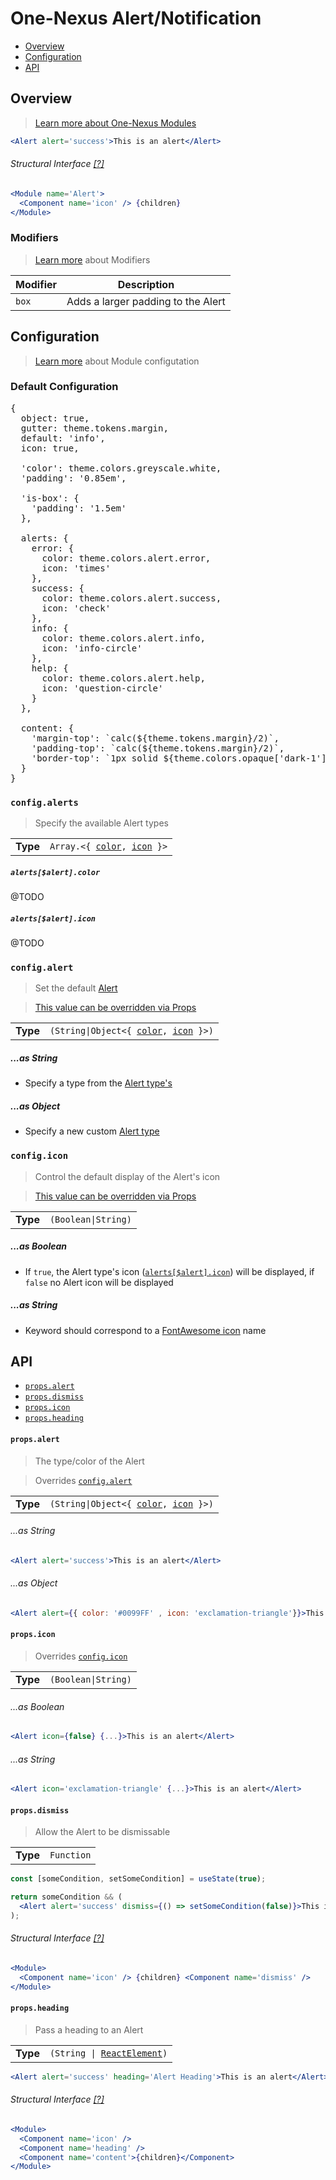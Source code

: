 # One-Nexus Alert/Notification

* [Overview](#overview)
* [Configuration](#configuration)
* [API](#api)

## Overview

> [Learn more about One-Nexus Modules](#TODO)

```jsx
<Alert alert='success'>This is an alert</Alert>
```

###### Structural Interface [[?]](#TODO)

```jsx
<Module name='Alert'>
  <Component name='icon' /> {children}
</Module>
```

### Modifiers

> [Learn more](https://github.com/esr360/One-Nexus/wiki/Modifiers) about Modifiers

<table class="table">
  <thead>
    <tr>
      <th>Modifier</th>
      <th>Description</th>
    </tr>
  </thead>
  <tbody>
    <tr>
      <td><code>box</code></td>
      <td>Adds a larger padding to the Alert</td>
    </tr>
  </tbody>
</table>

## Configuration

> [Learn more](https://github.com/esr360/One-Nexus/wiki/Module-Configuration) about Module configutation

### Default Configuration

<pre>
{
  object: true,
  gutter: theme.tokens.margin,
  default: 'info',
  icon: true,

  'color': theme.colors.greyscale.white,
  'padding': '0.85em',

  'is-box': {
    'padding': '1.5em'
  },

  alerts: {
    error: {
      color: theme.colors.alert.error,
      icon: 'times'
    },
    success: {
      color: theme.colors.alert.success,
      icon: 'check'
    },
    info: {
      color: theme.colors.alert.info,
      icon: 'info-circle'
    },
    help: {
      color: theme.colors.alert.help,
      icon: 'question-circle'
    }
  },

  content: {
    'margin-top': `calc(${theme.tokens.margin}/2)`,
    'padding-top': `calc(${theme.tokens.margin}/2)`,
    'border-top': `1px solid ${theme.colors.opaque['dark-1']}`
  }
}
</pre>

### `config.alerts`

> Specify the available Alert types

<table>
  <tr>
    <td><b>Type</b></td>
    <td><code>Array.&lt;{ <a href="#todo">color</a>, <a href="#todo">icon</a> }></code></td>
  </tr>
</table>

##### `alerts[$alert].color`

@TODO

##### `alerts[$alert].icon`

@TODO

### `config.alert`

> Set the default [Alert](#TODO)

> [This value can be overridden via Props](#TODO)

<table>
  <tr>
    <td><b>Type</b></td>
    <td><code>(String|Object&lt;{ <a href="#todo">color</a>, <a href="#todo">icon</a> }>)</code></td>
  </tr>
</table>

##### ...as String

* Specify a type from the [Alert type's](#TODO)

##### ...as Object

* Specify a new custom [Alert type](#TODO)

### `config.icon`

> Control the default display of the Alert's icon

> [This value can be overridden via Props](#TODO)

<table>
  <tr>
    <td><b>Type</b></td>
    <td><code>(Boolean|String)</code></td>
  </tr>
</table>

##### ...as Boolean

* If `true`, the Alert type's icon ([`alerts[$alert].icon`](#TODO)) will be displayed, if `false` no Alert icon will be displayed

##### ...as String

* Keyword should correspond to a [FontAwesome icon](http://fontawesome.io/icons/) name

## API

* [`props.alert`](#propsalert)
* [`props.dismiss`](#propsdismiss)
* [`props.icon`](#propsicon)
* [`props.heading`](#propsheading)

#### `props.alert`

> The type/color of the Alert

> Overrides [`config.alert`](#TODO)

<table>
  <tr>
    <td><b>Type</b></td>
    <td><code>(String|Object&lt;{ <a href="#todo">color</a>, <a href="#todo">icon</a> }>)</code></td>
  </tr>
</table>

###### ...as String

```jsx
<Alert alert='success'>This is an alert</Alert>
```

###### ...as Object

```jsx
<Alert alert={{ color: '#0099FF' , icon: 'exclamation-triangle'}}>This is an alert</Alert>
```

#### `props.icon`

> Overrides [`config.icon`](#TODO)

<table>
  <tr>
    <td><b>Type</b></td>
    <td><code>(Boolean|String)</code></td>
  </tr>
</table>

###### ...as Boolean

```jsx
<Alert icon={false} {...}>This is an alert</Alert>
```

###### ...as String

```jsx
<Alert icon='exclamation-triangle' {...}>This is an alert</Alert>
```

#### `props.dismiss`

> Allow the Alert to be dismissable

<table>
  <tr>
    <td><b>Type</b></td>
    <td><code>Function</code></td>
  </tr>
</table>

```jsx
const [someCondition, setSomeCondition] = useState(true);

return someCondition && (
  <Alert alert='success' dismiss={() => setSomeCondition(false)}>This is an alert</Alert>
);
```

###### Structural Interface [[?]](#TODO)

```jsx
<Module>
  <Component name='icon' /> {children} <Component name='dismiss' />
</Module>
```

#### `props.heading`

> Pass a heading to an Alert

<table>
  <tr>
    <td><b>Type</b></td>
    <td><code>(String | <a href="https://reactjs.org/docs/glossary.html#elements">ReactElement</a>)</code></td>
  </tr>
</table>

```jsx
<Alert alert='success' heading='Alert Heading'>This is an alert</Alert>
```

###### Structural Interface [[?]](#TODO)

```jsx
<Module>
  <Component name='icon' />
  <Component name='heading' />
  <Component name='content'>{children}</Component>
</Module>
```